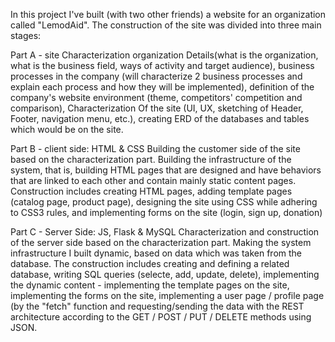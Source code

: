  
In this project I've built (with two other friends) a website for an organization called "LemodAid". The construction of the site was divided into three main stages:

Part A - site Characterization 
organization Details(what is the organization, what is the business field, ways of activity and target audience), business processes in the company (will characterize 2 business processes and explain each process and how they will be implemented), definition of the company's website environment (theme, competitors' competition and comparison), Characterization Of the site (UI, UX, sketching of Header, Footer, navigation menu, etc.), creating ERD of the databases and tables which would be on the site.

Part B - client side: HTML & CSS 
Building the customer side of the site based on the characterization part. Building the infrastructure of the system, that is, building HTML pages that are designed and have behaviors that are linked to each other and contain mainly static content pages. Construction includes creating HTML pages, adding template pages (catalog page, product page), designing the site using CSS while adhering to CSS3 rules, and implementing forms on the site (login, sign up, donation)

Part C - Server Side: JS, Flask & MySQL 
Characterization and construction of the server side based on the characterization part. Making the system infrastructure I built dynamic, based on data which was taken from the database. The construction includes creating and defining a related database, writing SQL queries (selecte, add, update, delete), implementing the dynamic content - implementing the template pages on the site, implementing the forms on the site, implementing a user page / profile page (by the "fetch" function and requesting/sending the data with the REST architecture according to the GET / POST / PUT / DELETE methods using JSON.
 
